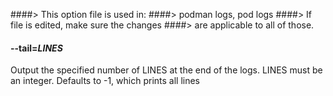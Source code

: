 ####> This option file is used in:
####>   podman logs, pod logs
####> If file is edited, make sure the changes
####> are applicable to all of those.
#### **--tail**=*LINES*

Output the specified number of LINES at the end of the logs.  LINES must be an integer.  Defaults to -1,
which prints all lines
